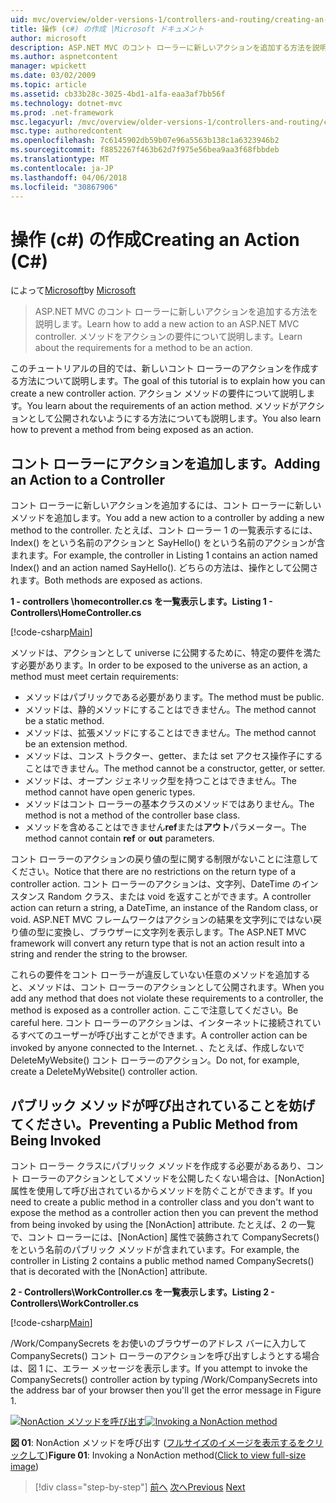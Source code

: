 ```yaml
---
uid: mvc/overview/older-versions-1/controllers-and-routing/creating-an-action-cs
title: 操作 (c#) の作成 |Microsoft ドキュメント
author: microsoft
description: ASP.NET MVC のコント ローラーに新しいアクションを追加する方法を説明します。 メソッドをアクションの要件について説明します。
ms.author: aspnetcontent
manager: wpickett
ms.date: 03/02/2009
ms.topic: article
ms.assetid: cb33b28c-3025-4bd1-a1fa-eaa3af7bb56f
ms.technology: dotnet-mvc
ms.prod: .net-framework
msc.legacyurl: /mvc/overview/older-versions-1/controllers-and-routing/creating-an-action-cs
msc.type: authoredcontent
ms.openlocfilehash: 7c6145902db59b07e96a5563b138c1a6323946b2
ms.sourcegitcommit: f8852267f463b62d7f975e56bea9aa3f68fbbdeb
ms.translationtype: MT
ms.contentlocale: ja-JP
ms.lasthandoff: 04/06/2018
ms.locfileid: "30867906"
---
```

<a name="creating-an-action-c"></a><span data-ttu-id="e9a69-104">操作 (c#) の作成</span><span class="sxs-lookup"><span data-stu-id="e9a69-104">Creating an Action (C#)</span></span>
====================
<span data-ttu-id="e9a69-105">によって[Microsoft](https://github.com/microsoft)</span><span class="sxs-lookup"><span data-stu-id="e9a69-105">by [Microsoft](https://github.com/microsoft)</span></span>

> <span data-ttu-id="e9a69-106">ASP.NET MVC のコント ローラーに新しいアクションを追加する方法を説明します。</span><span class="sxs-lookup"><span data-stu-id="e9a69-106">Learn how to add a new action to an ASP.NET MVC controller.</span></span> <span data-ttu-id="e9a69-107">メソッドをアクションの要件について説明します。</span><span class="sxs-lookup"><span data-stu-id="e9a69-107">Learn about the requirements for a method to be an action.</span></span>


<span data-ttu-id="e9a69-108">このチュートリアルの目的では、新しいコント ローラーのアクションを作成する方法について説明します。</span><span class="sxs-lookup"><span data-stu-id="e9a69-108">The goal of this tutorial is to explain how you can create a new controller action.</span></span> <span data-ttu-id="e9a69-109">アクション メソッドの要件について説明します。</span><span class="sxs-lookup"><span data-stu-id="e9a69-109">You learn about the requirements of an action method.</span></span> <span data-ttu-id="e9a69-110">メソッドがアクションとして公開されないようにする方法についても説明します。</span><span class="sxs-lookup"><span data-stu-id="e9a69-110">You also learn how to prevent a method from being exposed as an action.</span></span>

## <a name="adding-an-action-to-a-controller"></a><span data-ttu-id="e9a69-111">コント ローラーにアクションを追加します。</span><span class="sxs-lookup"><span data-stu-id="e9a69-111">Adding an Action to a Controller</span></span>

<span data-ttu-id="e9a69-112">コント ローラーに新しいアクションを追加するには、コント ローラーに新しいメソッドを追加します。</span><span class="sxs-lookup"><span data-stu-id="e9a69-112">You add a new action to a controller by adding a new method to the controller.</span></span> <span data-ttu-id="e9a69-113">たとえば、コント ローラー 1 の一覧表示するには、Index() をという名前のアクションと SayHello() をという名前のアクションが含まれます。</span><span class="sxs-lookup"><span data-stu-id="e9a69-113">For example, the controller in Listing 1 contains an action named Index() and an action named SayHello().</span></span> <span data-ttu-id="e9a69-114">どちらの方法は、操作として公開されます。</span><span class="sxs-lookup"><span data-stu-id="e9a69-114">Both methods are exposed as actions.</span></span>

<span data-ttu-id="e9a69-115">**1 - controllers \homecontroller.cs を一覧表示します。**</span><span class="sxs-lookup"><span data-stu-id="e9a69-115">**Listing 1 - Controllers\HomeController.cs**</span></span>

[!code-csharp[Main](creating-an-action-cs/samples/sample1.cs)]

<span data-ttu-id="e9a69-116">メソッドは、アクションとして universe に公開するために、特定の要件を満たす必要があります。</span><span class="sxs-lookup"><span data-stu-id="e9a69-116">In order to be exposed to the universe as an action, a method must meet certain requirements:</span></span>

- <span data-ttu-id="e9a69-117">メソッドはパブリックである必要があります。</span><span class="sxs-lookup"><span data-stu-id="e9a69-117">The method must be public.</span></span>
- <span data-ttu-id="e9a69-118">メソッドは、静的メソッドにすることはできません。</span><span class="sxs-lookup"><span data-stu-id="e9a69-118">The method cannot be a static method.</span></span>
- <span data-ttu-id="e9a69-119">メソッドは、拡張メソッドにすることはできません。</span><span class="sxs-lookup"><span data-stu-id="e9a69-119">The method cannot be an extension method.</span></span>
- <span data-ttu-id="e9a69-120">メソッドは、コンス トラクター、getter、または set アクセス操作子にすることはできません。</span><span class="sxs-lookup"><span data-stu-id="e9a69-120">The method cannot be a constructor, getter, or setter.</span></span>
- <span data-ttu-id="e9a69-121">メソッドは、オープン ジェネリック型を持つことはできません。</span><span class="sxs-lookup"><span data-stu-id="e9a69-121">The method cannot have open generic types.</span></span>
- <span data-ttu-id="e9a69-122">メソッドはコント ローラーの基本クラスのメソッドではありません。</span><span class="sxs-lookup"><span data-stu-id="e9a69-122">The method is not a method of the controller base class.</span></span>
- <span data-ttu-id="e9a69-123">メソッドを含めることはできません**ref**または**アウト**パラメーター。</span><span class="sxs-lookup"><span data-stu-id="e9a69-123">The method cannot contain **ref** or **out** parameters.</span></span>

<span data-ttu-id="e9a69-124">コント ローラーのアクションの戻り値の型に関する制限がないことに注意してください。</span><span class="sxs-lookup"><span data-stu-id="e9a69-124">Notice that there are no restrictions on the return type of a controller action.</span></span> <span data-ttu-id="e9a69-125">コント ローラーのアクションは、文字列、DateTime のインスタンス Random クラス、または void を返すことができます。</span><span class="sxs-lookup"><span data-stu-id="e9a69-125">A controller action can return a string, a DateTime, an instance of the Random class, or void.</span></span> <span data-ttu-id="e9a69-126">ASP.NET MVC フレームワークはアクションの結果を文字列にではない戻り値の型に変換し、ブラウザーに文字列を表示します。</span><span class="sxs-lookup"><span data-stu-id="e9a69-126">The ASP.NET MVC framework will convert any return type that is not an action result into a string and render the string to the browser.</span></span>

<span data-ttu-id="e9a69-127">これらの要件をコント ローラーが違反していない任意のメソッドを追加すると、メソッドは、コント ローラーのアクションとして公開されます。</span><span class="sxs-lookup"><span data-stu-id="e9a69-127">When you add any method that does not violate these requirements to a controller, the method is exposed as a controller action.</span></span> <span data-ttu-id="e9a69-128">ここで注意してください。</span><span class="sxs-lookup"><span data-stu-id="e9a69-128">Be careful here.</span></span> <span data-ttu-id="e9a69-129">コント ローラーのアクションは、インターネットに接続されているすべてのユーザーが呼び出すことができます。</span><span class="sxs-lookup"><span data-stu-id="e9a69-129">A controller action can be invoked by anyone connected to the Internet.</span></span> <span data-ttu-id="e9a69-130">、たとえば、作成しないで DeleteMyWebsite() コント ローラーのアクション。</span><span class="sxs-lookup"><span data-stu-id="e9a69-130">Do not, for example, create a DeleteMyWebsite() controller action.</span></span>

## <a name="preventing-a-public-method-from-being-invoked"></a><span data-ttu-id="e9a69-131">パブリック メソッドが呼び出されていることを妨げてください。</span><span class="sxs-lookup"><span data-stu-id="e9a69-131">Preventing a Public Method from Being Invoked</span></span>

<span data-ttu-id="e9a69-132">コント ローラー クラスにパブリック メソッドを作成する必要があるあり、コント ローラーのアクションとしてメソッドを公開したくない場合は、[NonAction] 属性を使用して呼び出されているからメソッドを防ぐことができます。</span><span class="sxs-lookup"><span data-stu-id="e9a69-132">If you need to create a public method in a controller class and you don't want to expose the method as a controller action then you can prevent the method from being invoked by using the [NonAction] attribute.</span></span> <span data-ttu-id="e9a69-133">たとえば、2 の一覧で、コント ローラーには、[NonAction] 属性で装飾されて CompanySecrets() をという名前のパブリック メソッドが含まれています。</span><span class="sxs-lookup"><span data-stu-id="e9a69-133">For example, the controller in Listing 2 contains a public method named CompanySecrets() that is decorated with the [NonAction] attribute.</span></span>

<span data-ttu-id="e9a69-134">**2 - Controllers\WorkController.cs を一覧表示します。**</span><span class="sxs-lookup"><span data-stu-id="e9a69-134">**Listing 2 - Controllers\WorkController.cs**</span></span>

[!code-csharp[Main](creating-an-action-cs/samples/sample2.cs)]

<span data-ttu-id="e9a69-135">/Work/CompanySecrets をお使いのブラウザーのアドレス バーに入力して CompanySecrets() コント ローラーのアクションを呼び出すしようとする場合は、図 1 に、エラー メッセージを表示します。</span><span class="sxs-lookup"><span data-stu-id="e9a69-135">If you attempt to invoke the CompanySecrets() controller action by typing /Work/CompanySecrets into the address bar of your browser then you'll get the error message in Figure 1.</span></span>


<span data-ttu-id="e9a69-136">[![NonAction メソッドを呼び出す](creating-an-action-cs/_static/image1.jpg)](creating-an-action-cs/_static/image1.png)</span><span class="sxs-lookup"><span data-stu-id="e9a69-136">[![Invoking a NonAction method](creating-an-action-cs/_static/image1.jpg)](creating-an-action-cs/_static/image1.png)</span></span>

<span data-ttu-id="e9a69-137">**図 01**: NonAction メソッドを呼び出す ([フルサイズのイメージを表示するをクリックして](creating-an-action-cs/_static/image2.png))</span><span class="sxs-lookup"><span data-stu-id="e9a69-137">**Figure 01**: Invoking a NonAction method([Click to view full-size image](creating-an-action-cs/_static/image2.png))</span></span>

> [!div class="step-by-step"]
> <span data-ttu-id="e9a69-138">[前へ](creating-a-controller-cs.md)
> [次へ](asp-net-mvc-routing-overview-vb.md)</span><span class="sxs-lookup"><span data-stu-id="e9a69-138">[Previous](creating-a-controller-cs.md)
[Next](asp-net-mvc-routing-overview-vb.md)</span></span>
